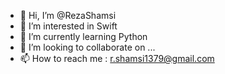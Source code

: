 - 👋 Hi, I’m @RezaShamsi
- 👀 I’m interested in Swift
- 🌱 I’m currently learning Python
- 💞️ I’m looking to collaborate on ...
- 📫 How to reach me : r.shamsi1379@gmail.com

<!---
RezaShamsi/RezaShamsi is a ✨ special ✨ repository because its `README.md` (this file) appears on your GitHub profile.
You can click the Preview link to take a look at your changes.
--->
